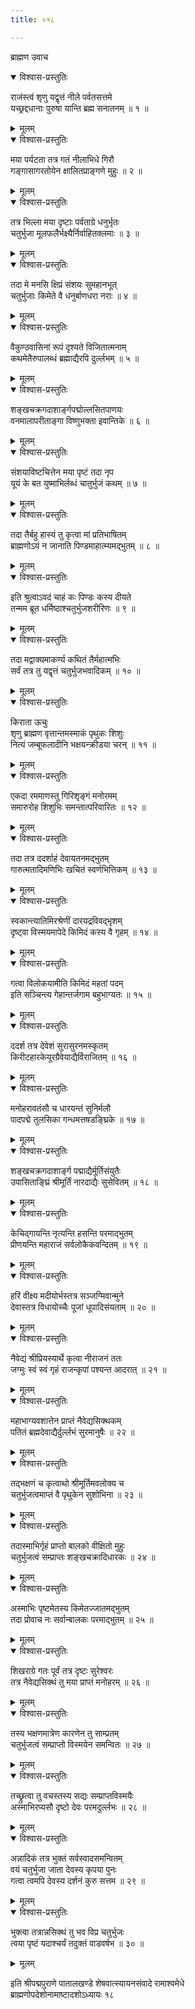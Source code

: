 ```yaml
---
title: ०१८

---
```

ब्राह्मण उवाच  

<details open><summary>विश्वास-प्रस्तुतिः</summary>

राजंस्त्वं शृणु यद्वृत्तं नीले पर्वतसत्तमे  
यच्छ्रद्दधानाः पुरुषा यान्ति ब्रह्म सनातनम् ॥ १ ॥
</details>

<details><summary>मूलम्</summary>

राजंस्त्वं शृणु यद्वृत्तं नीले पर्वतसत्तमे  
यच्छ्रद्दधानाः पुरुषा यान्ति ब्रह्म सनातनम् ॥ १ ॥
</details>



<details open><summary>विश्वास-प्रस्तुतिः</summary>

मया पर्यटता तत्र गतं नीलाभिधे गिरौ  
गङ्गासागरतोयेन क्षालितप्राङ्गणे मुहुः ॥ २ ॥
</details>

<details><summary>मूलम्</summary>

मया पर्यटता तत्र गतं नीलाभिधे गिरौ  
गङ्गासागरतोयेन क्षालितप्राङ्गणे मुहुः ॥ २ ॥
</details>



<details open><summary>विश्वास-प्रस्तुतिः</summary>

तत्र भिल्ला मया दृष्टाः पर्वताग्रे धनुर्भृतः  
चतुर्भुजा मूलफलैर्भक्ष्यैर्निर्वाहितक्लमाः ॥ ३ ॥
</details>

<details><summary>मूलम्</summary>

तत्र भिल्ला मया दृष्टाः पर्वताग्रे धनुर्भृतः  
चतुर्भुजा मूलफलैर्भक्ष्यैर्निर्वाहितक्लमाः ॥ ३ ॥
</details>



<details open><summary>विश्वास-प्रस्तुतिः</summary>

तदा मे मनसि क्षिप्रं संशयः सुमहानभूत्  
चतुर्भुजाः किमेते वै धनुर्बाणधरा नराः ॥ ४ ॥
</details>

<details><summary>मूलम्</summary>

तदा मे मनसि क्षिप्रं संशयः सुमहानभूत्  
चतुर्भुजाः किमेते वै धनुर्बाणधरा नराः ॥ ४ ॥
</details>



<details open><summary>विश्वास-प्रस्तुतिः</summary>

वैकुण्ठवासिनां रूपं दृश्यते विजितात्मनाम्  
कथमेतैरुपालब्धं ब्रह्माद्यैरपि दुर्ल्लभम् ॥ ५ ॥
</details>

<details><summary>मूलम्</summary>

वैकुण्ठवासिनां रूपं दृश्यते विजितात्मनाम्  
कथमेतैरुपालब्धं ब्रह्माद्यैरपि दुर्ल्लभम् ॥ ५ ॥
</details>



<details open><summary>विश्वास-प्रस्तुतिः</summary>

शङ्खचक्रगदाशार्ङ्गपद्मोल्लसितपाणयः  
वनमालापरीताङ्गा विष्णुभक्ता इवान्तिके ॥ ६ ॥
</details>

<details><summary>मूलम्</summary>

शङ्खचक्रगदाशार्ङ्गपद्मोल्लसितपाणयः  
वनमालापरीताङ्गा विष्णुभक्ता इवान्तिके ॥ ६ ॥
</details>



<details open><summary>विश्वास-प्रस्तुतिः</summary>

संशयाविष्टचित्तेन मया पृष्टं तदा नृप  
यूयं के बत युष्माभिर्लब्धं चातुर्भुजं कथम् ॥ ७ ॥
</details>

<details><summary>मूलम्</summary>

संशयाविष्टचित्तेन मया पृष्टं तदा नृप  
यूयं के बत युष्माभिर्लब्धं चातुर्भुजं कथम् ॥ ७ ॥
</details>



<details open><summary>विश्वास-प्रस्तुतिः</summary>

तदा तैर्बहु हास्यं तु कृत्वा मां प्रतिभाषितम्  
ब्राह्मणोऽयं न जानाति पिण्डमाहात्म्यमद्भुतम् ॥ ८ ॥
</details>

<details><summary>मूलम्</summary>

तदा तैर्बहु हास्यं तु कृत्वा मां प्रतिभाषितम्  
ब्राह्मणोऽयं न जानाति पिण्डमाहात्म्यमद्भुतम् ॥ ८ ॥
</details>



<details open><summary>विश्वास-प्रस्तुतिः</summary>

इति श्रुत्वाऽवदं चाहं कः पिण्डः कस्य दीयते  
तन्मम ब्रूत धर्मिष्ठाश्चतुर्भुजशरीरिणः ॥ ९ ॥
</details>

<details><summary>मूलम्</summary>

इति श्रुत्वाऽवदं चाहं कः पिण्डः कस्य दीयते  
तन्मम ब्रूत धर्मिष्ठाश्चतुर्भुजशरीरिणः ॥ ९ ॥
</details>



<details open><summary>विश्वास-प्रस्तुतिः</summary>

तदा मद्वाक्यमाकर्ण्य कथितं तैर्महात्मभिः  
सर्वं तत्र तु यद्वृत्तं चतुर्भुजभवादिकम् ॥ १० ॥
</details>

<details><summary>मूलम्</summary>

तदा मद्वाक्यमाकर्ण्य कथितं तैर्महात्मभिः  
सर्वं तत्र तु यद्वृत्तं चतुर्भुजभवादिकम् ॥ १० ॥
</details>



<details open><summary>विश्वास-प्रस्तुतिः</summary>

किराता ऊचुः  
शृणु ब्राह्मण वृत्तान्तमस्माकं पृथुकः शिशुः  
नित्यं जम्बूफलादीनि भक्षयन्क्रीडया चरन् ॥ ११ ॥
</details>

<details><summary>मूलम्</summary>

किराता ऊचुः  
शृणु ब्राह्मण वृत्तान्तमस्माकं पृथुकः शिशुः  
नित्यं जम्बूफलादीनि भक्षयन्क्रीडया चरन् ॥ ११ ॥
</details>



<details open><summary>विश्वास-प्रस्तुतिः</summary>

एकदा रममाणस्तु गिरिशृङ्गं मनोरमम्  
समारुरोह शिशुभिः समन्तात्परिवारितः ॥ १२ ॥
</details>

<details><summary>मूलम्</summary>

एकदा रममाणस्तु गिरिशृङ्गं मनोरमम्  
समारुरोह शिशुभिः समन्तात्परिवारितः ॥ १२ ॥
</details>



<details open><summary>विश्वास-प्रस्तुतिः</summary>

तदा तत्र ददर्शाहं देवायतनमद्भुतम्  
गारुत्मतादिमणिभिः खचितं स्वर्णभित्तिकम् ॥ १३ ॥
</details>

<details><summary>मूलम्</summary>

तदा तत्र ददर्शाहं देवायतनमद्भुतम्  
गारुत्मतादिमणिभिः खचितं स्वर्णभित्तिकम् ॥ १३ ॥
</details>



<details open><summary>विश्वास-प्रस्तुतिः</summary>

स्वकान्त्यातिमिरश्रेणीं दारयद्रविवद्भृशम्  
दृष्ट्वा विस्मयमापेदे किमिदं कस्य वै गृहम् ॥ १४ ॥
</details>

<details><summary>मूलम्</summary>

स्वकान्त्यातिमिरश्रेणीं दारयद्रविवद्भृशम्  
दृष्ट्वा विस्मयमापेदे किमिदं कस्य वै गृहम् ॥ १४ ॥
</details>



<details open><summary>विश्वास-प्रस्तुतिः</summary>

गत्वा विलोकयामीति किमिदं महतां पदम्  
इति सञ्चिन्त्य गेहान्तर्जगाम बहुभाग्यतः ॥ १५ ॥
</details>

<details><summary>मूलम्</summary>

गत्वा विलोकयामीति किमिदं महतां पदम्  
इति सञ्चिन्त्य गेहान्तर्जगाम बहुभाग्यतः ॥ १५ ॥
</details>



<details open><summary>विश्वास-प्रस्तुतिः</summary>

ददर्श तत्र देवेशं सुरासुरनमस्कृतम्  
किरीटहारकेयूरग्रैवेयाद्यैर्विराजितम् ॥ १६ ॥
</details>

<details><summary>मूलम्</summary>

ददर्श तत्र देवेशं सुरासुरनमस्कृतम्  
किरीटहारकेयूरग्रैवेयाद्यैर्विराजितम् ॥ १६ ॥
</details>



<details open><summary>विश्वास-प्रस्तुतिः</summary>

मनोहरावतंसौ च धारयन्तं सुनिर्मलौ  
पादपद्मे तुलसिका गन्धमत्तषडङ्घ्रिके ॥ १७ ॥
</details>

<details><summary>मूलम्</summary>

मनोहरावतंसौ च धारयन्तं सुनिर्मलौ  
पादपद्मे तुलसिका गन्धमत्तषडङ्घ्रिके ॥ १७ ॥
</details>



<details open><summary>विश्वास-प्रस्तुतिः</summary>

शङ्खचक्रगदाशार्ङ्ग पद्माद्यैर्मूर्तिसंयुतैः  
उपासिताङ्घ्रिं श्रीमूर्तिं नारदाद्यैः सुसेवितम् ॥ १८ ॥
</details>

<details><summary>मूलम्</summary>

शङ्खचक्रगदाशार्ङ्ग पद्माद्यैर्मूर्तिसंयुतैः  
उपासिताङ्घ्रिं श्रीमूर्तिं नारदाद्यैः सुसेवितम् ॥ १८ ॥
</details>



<details open><summary>विश्वास-प्रस्तुतिः</summary>

केचिद्गायन्ति नृत्यन्ति हसन्ति परमाद्भुतम्  
प्रीणयन्ति महाराजं सर्वलोकैकवन्दितम् ॥ १९ ॥
</details>

<details><summary>मूलम्</summary>

केचिद्गायन्ति नृत्यन्ति हसन्ति परमाद्भुतम्  
प्रीणयन्ति महाराजं सर्वलोकैकवन्दितम् ॥ १९ ॥
</details>



<details open><summary>विश्वास-प्रस्तुतिः</summary>

हरिं वीक्ष्य मदीयोर्भस्तत्र सञ्जग्मिवान्मुने  
देवास्तत्र विधायोच्चैः पूजां धूपादिसंयताम् ॥ २० ॥
</details>

<details><summary>मूलम्</summary>

हरिं वीक्ष्य मदीयोर्भस्तत्र सञ्जग्मिवान्मुने  
देवास्तत्र विधायोच्चैः पूजां धूपादिसंयताम् ॥ २० ॥
</details>



<details open><summary>विश्वास-प्रस्तुतिः</summary>

नैवेद्यं श्रीप्रियस्यार्थे कृत्वा नीराजनं ततः  
जग्मुः स्वं स्वं गृहं राजन्कृपां पश्यन्त आदरात् ॥ २१ ॥
</details>

<details><summary>मूलम्</summary>

नैवेद्यं श्रीप्रियस्यार्थे कृत्वा नीराजनं ततः  
जग्मुः स्वं स्वं गृहं राजन्कृपां पश्यन्त आदरात् ॥ २१ ॥
</details>



<details open><summary>विश्वास-प्रस्तुतिः</summary>

महाभाग्यवशात्तेन प्राप्तं नैवेद्यसिक्थकम्  
पतितं ब्रह्मदेवाद्यैर्दुर्ल्लभं सुरमानुषैः ॥ २२ ॥
</details>

<details><summary>मूलम्</summary>

महाभाग्यवशात्तेन प्राप्तं नैवेद्यसिक्थकम्  
पतितं ब्रह्मदेवाद्यैर्दुर्ल्लभं सुरमानुषैः ॥ २२ ॥
</details>



<details open><summary>विश्वास-प्रस्तुतिः</summary>

तद्भक्षणं च कृत्वाथो श्रीमूर्तिमवलोक्य च  
चतुर्भुजत्वमाप्तं वै पृथुकेन सुशोभिना ॥ २३ ॥
</details>

<details><summary>मूलम्</summary>

तद्भक्षणं च कृत्वाथो श्रीमूर्तिमवलोक्य च  
चतुर्भुजत्वमाप्तं वै पृथुकेन सुशोभिना ॥ २३ ॥
</details>



<details open><summary>विश्वास-प्रस्तुतिः</summary>

तदास्माभिर्गृहं प्राप्तो बालको वीक्षितो मुहुः  
चतुर्भुजत्वं सम्प्राप्तः शङ्खचक्रादिधारकः ॥ २४ ॥
</details>

<details><summary>मूलम्</summary>

तदास्माभिर्गृहं प्राप्तो बालको वीक्षितो मुहुः  
चतुर्भुजत्वं सम्प्राप्तः शङ्खचक्रादिधारकः ॥ २४ ॥
</details>



<details open><summary>विश्वास-प्रस्तुतिः</summary>

अस्माभिः पृष्टमेतस्य किमेतज्जातमद्भुतम्  
तदा प्रोवाच नः सर्वान्बालकः परमाद्भुतम् ॥ २५ ॥
</details>

<details><summary>मूलम्</summary>

अस्माभिः पृष्टमेतस्य किमेतज्जातमद्भुतम्  
तदा प्रोवाच नः सर्वान्बालकः परमाद्भुतम् ॥ २५ ॥
</details>



<details open><summary>विश्वास-प्रस्तुतिः</summary>

शिखराग्रे गतः पूर्वं तत्र दृष्टः सुरेश्वरः  
तत्र नैवेद्यसिक्थं तु मया प्राप्तं मनोहरम् ॥ २६ ॥
</details>

<details><summary>मूलम्</summary>

शिखराग्रे गतः पूर्वं तत्र दृष्टः सुरेश्वरः  
तत्र नैवेद्यसिक्थं तु मया प्राप्तं मनोहरम् ॥ २६ ॥
</details>



<details open><summary>विश्वास-प्रस्तुतिः</summary>

तस्य भक्षणमात्रेण कारणेन तु साम्प्रतम्  
चतुर्भुजत्वं सम्प्राप्तो विस्मयेन समन्वितः ॥ २७ ॥
</details>

<details><summary>मूलम्</summary>

तस्य भक्षणमात्रेण कारणेन तु साम्प्रतम्  
चतुर्भुजत्वं सम्प्राप्तो विस्मयेन समन्वितः ॥ २७ ॥
</details>



<details open><summary>विश्वास-प्रस्तुतिः</summary>

तच्छ्रुत्वा तु वचस्तस्य सद्यः सम्प्राप्तविस्मयैः  
अस्माभिरप्यसौ दृष्टो देवः परमदुर्ल्लभः ॥ २८ ॥
</details>

<details><summary>मूलम्</summary>

तच्छ्रुत्वा तु वचस्तस्य सद्यः सम्प्राप्तविस्मयैः  
अस्माभिरप्यसौ दृष्टो देवः परमदुर्ल्लभः ॥ २८ ॥
</details>



<details open><summary>विश्वास-प्रस्तुतिः</summary>

अन्नादिकं तत्र भुक्तं सर्वस्वादसमन्वितम्  
वयं चतुर्भुजा जाता देवस्य कृपया पुनः  
गत्वा त्वमपि देवस्य दर्शनं कुरु सत्तम ॥ २९ ॥
</details>

<details><summary>मूलम्</summary>

अन्नादिकं तत्र भुक्तं सर्वस्वादसमन्वितम्  
वयं चतुर्भुजा जाता देवस्य कृपया पुनः  
गत्वा त्वमपि देवस्य दर्शनं कुरु सत्तम ॥ २९ ॥
</details>



<details open><summary>विश्वास-प्रस्तुतिः</summary>

भुक्त्वा तत्रान्नसिक्थं तु भव विप्र चतुर्भुजः  
त्वया पृष्टं यदाश्चर्यं तदुक्तं वाडवर्षभ ॥ ३० ॥
</details>

<details><summary>मूलम्</summary>

भुक्त्वा तत्रान्नसिक्थं तु भव विप्र चतुर्भुजः  
त्वया पृष्टं यदाश्चर्यं तदुक्तं वाडवर्षभ ॥ ३० ॥
</details>


इति श्रीपद्मपुराणे पातालखण्डे शेषवात्स्यायनसंवादे रामाश्वमेधे  
ब्राह्मणोपदेशोनामाष्टादशोऽध्यायः १८